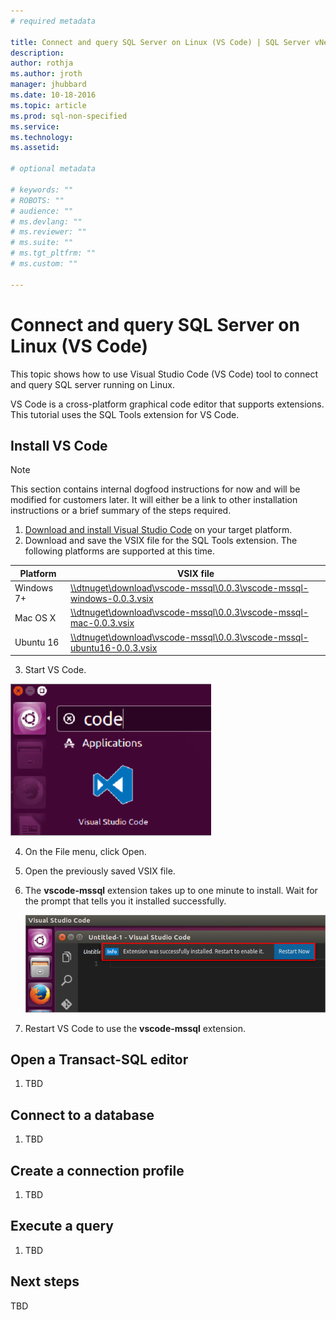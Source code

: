 ```yaml
---
# required metadata

title: Connect and query SQL Server on Linux (VS Code) | SQL Server vNext CTP1
description: 
author: rothja 
ms.author: jroth 
manager: jhubbard
ms.date: 10-18-2016
ms.topic: article
ms.prod: sql-non-specified
ms.service: 
ms.technology: 
ms.assetid: 

# optional metadata

# keywords: ""
# ROBOTS: ""
# audience: ""
# ms.devlang: ""
# ms.reviewer: ""
# ms.suite: ""
# ms.tgt_pltfrm: ""
# ms.custom: ""

---
```

# Connect and query SQL Server on Linux (VS Code)

This topic shows how to use Visual Studio Code (VS Code) tool to connect and query SQL server running on Linux.

VS Code is a cross-platform graphical code editor that supports extensions. This tutorial uses the SQL Tools extension for VS Code.

## Install VS Code

> [!NOTE] 
> This section contains internal dogfood instructions for now and will be modified for customers later. It will either be a link to other installation instructions or a brief summary of the steps required.

1. [Download and install Visual Studio Code](https://code.visualstudio.com/Download) on your target platform.
2. Download and save the VSIX file for the SQL Tools extension. The following platforms are supported at this time.

| Platform | VSIX file |
|-----|-----|
| Windows 7+ | [\\\\dtnuget\\download\\vscode-mssql\\0.0.3\\vscode-mssql-windows-0.0.3.vsix](file://dtnuget/download/vscode-mssql/0.0.3/vscode-mssql-windows-0.0.3.vsix) |
| Mac OS X | [\\\\dtnuget\\download\\vscode-mssql\\0.0.3\\vscode-mssql-mac-0.0.3.vsix](file://dtnuget/download/vscode-mssql/0.0.3/vscode-mssql-mac-0.0.3.vsix) |
| Ubuntu 16 | [\\\\dtnuget\\download\\vscode-mssql\\0.0.3\\vscode-mssql-ubuntu16-0.0.3.vsix](file://dtnuget/download/vscode-mssql/0.0.3/vscode-mssql-ubuntu16-0.0.3.vsix) |

3.	Start VS Code.

   ![VS Code Icon](./media/sql-server-linux-connect-query-vscode/vs_code_launch.png)

4. On the File menu, click Open.
5. Open the previously saved VSIX file.
6. The **vscode-mssql** extension takes up to one minute to install. Wait for the prompt that tells you it installed successfully.

    ![VS Code extension installed successfully](./media/sql-server-linux-connect-query-vscode/vs_code_open_sql_tools_vsix.png)

7. Restart VS Code to use the **vscode-mssql** extension.

## Open a Transact-SQL editor

1. TBD

## Connect to a database

1. TBD

## Create a connection profile

1. TBD

## Execute a query

1. TBD

## Next steps

TBD
